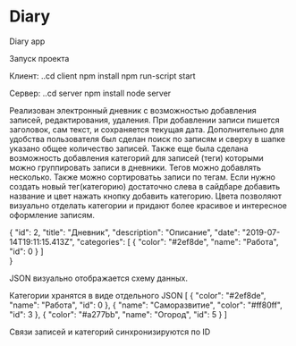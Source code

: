 # Diary
Diary app

Запуск проекта

Клиент: 
..cd client
npm install
npm run-script start

Сервер: 
..cd server
npm install
node server

Реализован электронный дневник с возможностью добавления записей, редактирования, удаления. При добавлении записи пишется заголовок, 
сам текст, и сохраняется текущая дата. Дополнительно для удобства пользователя был сделан поиск по записям и сверху в шапке
указано общее количество записей. Также еще была сделана возможность добавления категорий для записей (теги) которыми можно 
группировать записи в дневники. Тегов можно добавлять несколько. Также можно сортироватьь записи по тегам. Если нужно создать
новый тег(категорию) достаточно слева в сайдбаре добавить название и цвет нажать кнопку добавить категорию. Цвета позволяют
визуально отделать категории и придают более красивое и интересное оформление записям.

  {
    "id": 2,
    "title": "Дневник",
    "description": "Описание",
    "date": "2019-07-14T19:11:15.413Z",
    "categories": [
      {
        "color": "#2ef8de",
        "name": "Работа",
        "id": 0
      }
     ]    
  }
  
  JSON визуально отображается схему данных.
  
  Категории хранятся в виде отдельного JSON 
  [
  {
    "color": "#2ef8de",
    "name": "Работа",
    "id": 0
  },
  {
    "name": "Саморазвитие",
    "color": "#ff80ff",
    "id": 3
  },
  {
    "color": "#a277bb",
    "name": "Огород",
    "id": 5
  }
 ]
  
  Cвязи записей и категорий синхронизируются по ID
  
  
  
  
  
  
  
  
  
  
